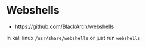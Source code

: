 # Webshells

- <https://github.com/BlackArch/webshells>

In kali linux `/usr/share/webshells` or just run `webshells`